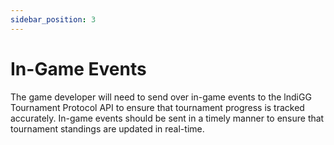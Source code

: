```yaml
---
sidebar_position: 3
---
```


# In-Game Events

The game developer will need to send over in-game events to the lndiGG Tournament Protocol API to ensure that tournament progress is tracked accurately. In-game events should be sent in a timely manner to ensure that tournament standings are updated in real-time.
